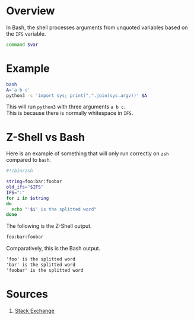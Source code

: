# Overview

In Bash, the shell processes arguments from unquoted variables based on the `IFS` variable.

```sh
command $var
```

# Example

```sh
bash
A='a b c'
python3 -c 'import sys; print(",".join(sys.argv))' $A
```

This will run `python3` with three arguments `a b c`.  
This is because there is normally whitespace in `IFS`.

# Z-Shell vs Bash

Here is an example of something that will only run correctly on `zsh` compared to `bash`.

```sh
#!/bin/zsh

string=foo:bar:foobar
old_ifs="$IFS"
IFS=":"
for i in $string
do
  echo "'$i' is the splitted word"
done
```

The following is the Z-Shell output.

```txt
foo:bar:foobar
```

Comparatively, this is the Bash output.

```txt
'foo' is the splitted word
'bar' is the splitted word
'foobar' is the splitted word
```

# Sources

1. [Stack Exchange](https://unix.stackexchange.com/questions/26661/what-is-word-splitting-why-is-it-important-in-shell-programming/26672#26672)
